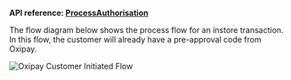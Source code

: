 <strong>API reference: <a href="/resources/api_reference/#process-authorisation">ProcessAuthorisation</a></strong>

The flow diagram below shows the process flow for an instore transaction. In this flow, the customer will already have a pre-approval code from Oxipay.

<img src="/img/flows/cust-initiated-flow.png" alt="Oxipay Customer Initiated Flow">